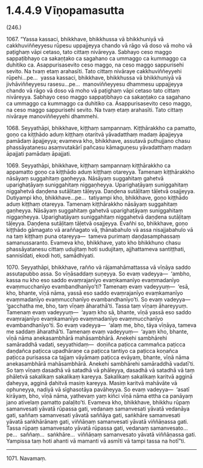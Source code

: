 # 1.4.4.9 Vīṇopamasutta

(246.)

1067\. “Yassa kassaci, bhikkhave, bhikkhussa vā bhikkhuniyā vā cakkhuviññeyyesu rūpesu uppajjeyya chando vā rāgo vā doso vā moho vā paṭighaṃ vāpi cetaso, tato cittaṃ nivāreyya. Sabhayo ceso maggo sappaṭibhayo ca sakaṇṭako ca sagahano ca ummaggo ca kummaggo ca duhitiko ca. Asappurisasevito ceso maggo, na ceso maggo sappurisehi sevito. Na tvaṃ etaṃ arahasīti. Tato cittaṃ nivāraye cakkhuviññeyyehi rūpehi…pe…  yassa kassaci, bhikkhave, bhikkhussa vā bhikkhuniyā vā jivhāviññeyyesu rasesu…pe…  manoviññeyyesu dhammesu uppajjeyya chando vā rāgo vā doso vā moho vā paṭighaṃ vāpi cetaso tato cittaṃ nivāreyya. Sabhayo ceso maggo sappaṭibhayo ca sakaṇṭako ca sagahano ca ummaggo ca kummaggo ca duhitiko ca. Asappurisasevito ceso maggo, na ceso maggo sappurisehi sevito. Na tvaṃ etaṃ arahasīti. Tato cittaṃ nivāraye manoviññeyyehi dhammehi.

1068\. Seyyathāpi, bhikkhave, kiṭṭhaṃ sampannaṃ. Kiṭṭhārakkho ca pamatto, goṇo ca kiṭṭhādo aduṃ kiṭṭhaṃ otaritvā yāvadatthaṃ madaṃ āpajjeyya pamādaṃ āpajjeyya; evameva kho, bhikkhave, assutavā puthujjano chasu phassāyatanesu asaṃvutakārī pañcasu kāmaguṇesu yāvadatthaṃ madaṃ āpajjati pamādaṃ āpajjati.

1069\. Seyyathāpi, bhikkhave, kiṭṭhaṃ sampannaṃ kiṭṭhārakkho ca appamatto goṇo ca kiṭṭhādo aduṃ kiṭṭhaṃ otareyya. Tamenaṃ kiṭṭhārakkho nāsāyaṃ suggahitaṃ gaṇheyya. Nāsāyaṃ suggahitaṃ gahetvā uparighaṭāyaṃ suniggahitaṃ niggaṇheyya. Uparighaṭāyaṃ suniggahitaṃ niggahetvā daṇḍena sutāḷitaṃ tāḷeyya. Daṇḍena sutāḷitaṃ tāḷetvā osajjeyya. Dutiyampi kho, bhikkhave…pe…  tatiyampi kho, bhikkhave, goṇo kiṭṭhādo aduṃ kiṭṭhaṃ otareyya. Tamenaṃ kiṭṭhārakkho nāsāyaṃ suggahitaṃ gaṇheyya. Nāsāyaṃ suggahitaṃ gahetvā uparighaṭāyaṃ suniggahitaṃ niggaṇheyya. Uparighaṭāyaṃ suniggahitaṃ niggahetvā daṇḍena sutāḷitaṃ tāḷeyya. Daṇḍena sutāḷitaṃ tāḷetvā osajjeyya. Evañhi so, bhikkhave, goṇo kiṭṭhādo gāmagato vā araññagato vā, ṭhānabahulo vā assa nisajjabahulo vā na taṃ kiṭṭhaṃ puna otareyya—  tameva purimaṃ daṇḍasamphassaṃ samanussaranto. Evameva kho, bhikkhave, yato kho bhikkhuno chasu phassāyatanesu cittaṃ udujitaṃ hoti sudujitaṃ, ajjhattameva santiṭṭhati, sannisīdati, ekodi hoti, samādhiyati.

1070\. Seyyathāpi, bhikkhave, rañño vā rājamahāmattassa vā vīṇāya saddo assutapubbo assa. So vīṇāsaddaṃ suṇeyya. So evaṃ vadeyya—  ‘ambho, kassa nu kho eso saddo evaṃrajanīyo evaṃkamanīyo evaṃmadanīyo evaṃmucchanīyo evambandhanīyo’ti? Tamenaṃ evaṃ vadeyyuṃ—  ‘esā, kho, bhante, vīṇā nāma, yassā eso saddo evaṃrajanīyo evaṃkamanīyo evaṃmadanīyo evaṃmucchanīyo evambandhanīyo’ti. So evaṃ vadeyya—  ‘gacchatha me, bho, taṃ vīṇaṃ āharathā’ti. Tassa taṃ vīṇaṃ āhareyyuṃ. Tamenaṃ evaṃ vadeyyuṃ—  ‘ayaṃ kho sā, bhante, vīṇā yassā eso saddo evaṃrajanīyo evaṃkamanīyo evaṃmadanīyo evaṃmucchanīyo evambandhanīyo’ti. So evaṃ vadeyya—  ‘alaṃ me, bho, tāya vīṇāya, tameva me saddaṃ āharathā’ti. Tamenaṃ evaṃ vadeyyuṃ—  ‘ayaṃ kho, bhante, vīṇā nāma anekasambhārā mahāsambhārā. Anekehi sambhārehi samāraddhā vadati, seyyathidaṃ—  doṇiñca paṭicca cammañca paṭicca daṇḍañca paṭicca upadhāraṇe ca paṭicca tantiyo ca paṭicca koṇañca paṭicca purisassa ca tajjaṃ vāyāmaṃ paṭicca evāyaṃ, bhante, vīṇā nāma anekasambhārā mahāsambhārā. Anekehi sambhārehi samāraddhā vadatī’ti. So taṃ vīṇaṃ dasadhā vā satadhā vā phāleyya, dasadhā vā satadhā vā taṃ phāletvā sakalikaṃ sakalikaṃ kareyya. Sakalikaṃ sakalikaṃ karitvā agginā ḍaheyya, agginā ḍahitvā masiṃ kareyya. Masiṃ karitvā mahāvāte vā ophuneyya, nadiyā vā sīghasotāya pavāheyya. So evaṃ vadeyya—  ‘asatī kirāyaṃ, bho, vīṇā nāma, yathevaṃ yaṃ kiñci vīṇā nāma ettha ca panāyaṃ jano ativelaṃ pamatto palaḷito’ti. Evameva kho, bhikkhave, bhikkhu rūpaṃ samanvesati yāvatā rūpassa gati, vedanaṃ samanvesati yāvatā vedanāya gati, saññaṃ samanvesati yāvatā saññāya gati, saṅkhāre samanvesati yāvatā saṅkhārānaṃ gati, viññāṇaṃ samanvesati yāvatā viññāṇassa gati. Tassa rūpaṃ samanvesato yāvatā rūpassa gati, vedanaṃ samanvesato…pe…  saññaṃ…  saṅkhāre…  viññāṇaṃ samanvesato yāvatā viññāṇassa gati. Yampissa taṃ hoti ahanti vā mamanti vā asmīti vā tampi tassa na hotī”ti.

---

1071\. Navamaṃ.

